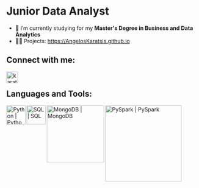 # Junior Data Analyst
- 🌱 I’m currently studying for my **Master's Degree in Business and Data Analytics**
- 👨‍💻 Projects: https://AngelosKaratsis.github.io

## Connect with me:

[<img align="left" alt="karatsisangelos | LinkedIn" width="30px" src="https://cdn-icons-png.flaticon.com/512/174/174857.png" />][linkedin]

[linkedin]:https://www.linkedin.com/in/karatsis-angelos/
 <br />
## Languages and Tools:

[<img align="left" alt="Python | Python" width="50px" src="https://img.cppng.com/download/2020-06/7-2-python-logo-free-download-png.png"/>][Python]
[<img align="left" alt="SQL | SQL" width="50px" src="https://cdn.iconscout.com/icon/free/png-256/postgresql-11-1175122.png"/>][SQL]
[<img align="left" alt="MongoDB | MongoDB" width="150px" src="https://encrypted-tbn0.gstatic.com/images?q=tbn:ANd9GcQhSSQXzVWXnLx7h7NEDbGx8xiqd_Y86Vn4ZA&usqp=CAU"/>][MongoDB]
[<img align="left" alt="PySpark | PySpark" width="200px" src="https://www.edureka.co/blog/wp-content/uploads/2018/07/PySpark-logo-1.jpeg"/>][PySpark]
 
[Python]:https://www.python.org/
[SQL]:https://www.postgresql.org/
[MongoDB]:https://www.mongodb.com/
[PySpark]:https://spark.apache.org/docs/latest/api/python/
